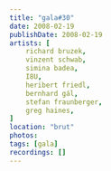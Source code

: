 ```yaml
---
title: "gala#30"
date: 2008-02-19
publishDate: 2008-02-19
artists: [
    richard bruzek,
    vinzent schwab,
    simina badea,
    I8U,
    heribert friedl,
    bernhard gál,
    stefan fraunberger,
    greg haines,
]
location: "brut"
photos:
tags: [gala]
recordings: []
---
```

